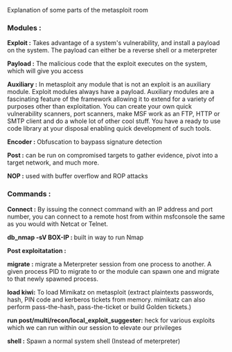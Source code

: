 <p> Explanation of some parts of the metasploit room </p>

<h3> Modules : </h3>
<p><b>Exploit :</b> Takes advantage of a system's vulnerability, and install a payload on the system. The payload can either be a reverse shell or a meterpreter 
<p><b>Payload :</b> The malicious code that the exploit executes on the system, which will give you access
<p><b>Auxiliary :</b> In metasploit any module that is not an exploit is an auxiliary module. Exploit modules always have a payload. Auxiliary modules are a fascinating feature of the framework allowing it to extend for a variety of purposes other than exploitation. You can create your own quick vulnerability scanners, port scanners, make MSF work as an FTP, HTTP or SMTP client and do a whole lot of other cool stuff. You have a ready to use code library at your disposal enabling quick development of such tools.<p>
<p><b>Encoder :</b> Obfuscation to baypass signature detection </p>
<p><b>Post :</b> can be run on compromised targets to gather evidence, pivot into a target network, and much more.</p>
<p><b>NOP :</b> used with buffer overflow and ROP attacks </p>

<h3> Commands : </h3>
<p><b> Connect :</b> By issuing the connect command with an IP address and port number, you can connect to a remote host from within msfconsole the same as you would with Netcat or Telnet.</p>
<p><b> db_nmap -sV BOX-IP : </b>  built in way to run Nmap </p>
<p><b> Post exploitatation : </b></p>
<p><b> migrate :</b> migrate a Meterpreter session from one process to another. A given process PID to migrate to or the module can spawn one and migrate to that newly spawned process.</p>
<p><b> load kiwi:</b> To load Mimikatz on metasploit (extract plaintexts passwords, hash, PIN code and kerberos tickets from memory. mimikatz can also perform pass-the-hash, pass-the-ticket or build Golden tickets.) </p>
<p><b> run post/multi/recon/local_exploit_suggester:</b> heck for various exploits which we can run within our session to elevate our privileges </p>
<p><b>shell :</b> Spawn a normal system shell (Instead of meterpreter) </p>
